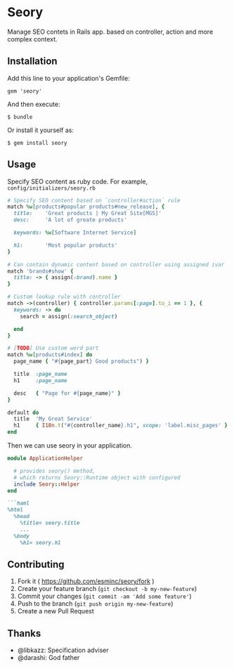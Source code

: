 # Seory

Manage SEO contets in Rails app. based on controller, action and more complex context.

## Installation

Add this line to your application's Gemfile:

    gem 'seory'

And then execute:

    $ bundle

Or install it yourself as:

    $ gem install seory

## Usage

Specify SEO content as ruby code.  For example, `config/initializers/seory.rb`

```ruby
# Specify SEO content based on `controller#action` rule
match %w[products#popular products#new_release], {
  title:    'Great products | My Great Site[MGS]'
  desc:     'A lot of greate products'

  keywords: %w[Software Internet Service]

  h1:       'Most popular products'
}

# Can contain dynamic content based on controller using assigned ivar
match 'brands#show' {
  title: -> { assign(:brand).name }
}

# Custom lookup rule with controller
match ->(controller) { controller.params[:page].to_i == 1 }, {
  keywords: -> do
    search = assign(:search_object)

  end
}

# [TODO] Use custom word part
match %w[products#index] do
  page_name { "#{page_part} Good products") }

  title  :page_name
  h1     :page_name

  desc   { "Page for #{page_name}" }
}

default do
  title  'My Great Service'
  h1     { I18n.t("#{controller_name}.h1", scope: 'label.misc_pages' }
end
```

Then we can use seory in your application.
```ruby
module ApplicationHelper

  # provides seory() method,
  # which returns Seory::Runtime object with configured
  include Seory::Helper
end

```haml
%html
  %head
    %title= seory.title
    ...
  %body
    %h1= seory.h1
```

## Contributing

1. Fork it ( https://github.com/esminc/seory/fork )
2. Create your feature branch (`git checkout -b my-new-feature`)
3. Commit your changes (`git commit -am 'Add some feature'`)
4. Push to the branch (`git push origin my-new-feature`)
5. Create a new Pull Request

## Thanks

- @libkazz: Specification adviser
- @darashi: God father

